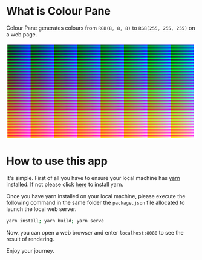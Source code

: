 # What is Colour Pane

Colour Pane generates colours from `RGB(8, 8, 8)` to `RGB(255, 255, 255)` on a web page.

![result.png](imgs/result.png)

# How to use this app
It's simple. First of all you have to ensure your local machine has [yarn](https://yarnpkg.com/getting-started/install) installed. If not please click [here](https://yarnpkg.com/getting-started/install) to install yarn.

Once you have yarn installed on your local machine, please execute the following command in the same folder the `package.json` file allocated to launch the local web server.
```bash
yarn install; yarn build; yarn serve
```

Now, you can open a web browser and enter `localhost:8080` to see the result of rendering. 

Enjoy your journey.
